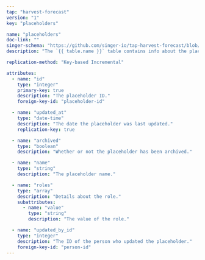 ```yaml
---
tap: "harvest-forecast"
version: "1"
key: "placeholders"

name: "placeholders"
doc-link: ""
singer-schema: "https://github.com/singer-io/tap-harvest-forecast/blob/master/tap_harvest_forecast/schemas/placeholders.json"
description: "The `{{ table.name }}` table contains info about the placeholders in your {{ integration.display_name }} account."

replication-method: "Key-based Incremental"

attributes:
  - name: "id"
    type: "integer"
    primary-key: true
    description: "The placeholder ID."
    foreign-key-id: "placeholder-id"

  - name: "updated_at"
    type: "date-time"
    description: "The date the placeholder was last updated."
    replication-key: true

  - name: "archived"
    type: "boolean"
    description: "Whether or not the placeholder has been archived."

  - name: "name"
    type: "string"
    description: "The placeholder name."

  - name: "roles"
    type: "array"
    description: "Details about the role."
    subattributes:
      - name: "value"
        type: "string"
        description: "The value of the role."

  - name: "updated_by_id"
    type: "integer"
    description: "The ID of the person who updated the placeholder."
    foreign-key-id: "person-id"
---
```

